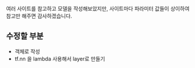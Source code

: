 여러 사이트를 참고하고 모델을 작성해보았지만, 사이트마다 파라미터 값들이 상이하여 참고만 해주면 감사하겠습니다.  

## 수정할 부분
- 객체로 작성
- tf.nn 을 lambda 사용해서 layer로 만들기

